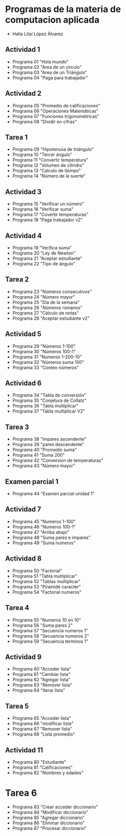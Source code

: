 #  Programas de la materia de computacion aplicada

- Halia Litaí López Álvarez

## Actividad 1
- Programa 01 "Hola mundo"
- Programa 02 "Area de un circulo"
- Programa 03 "Area de un Triángulo"
- Programa 04 "Paga para trabajador"


## Actividad 2
- Programa 05 "Promedio de calificaciones"
- Programa 06 "Operaciones Matemáticas"
- Programa 07 "Funciones trigonométricas"
- Programa 08 "Dividir en cifras"

## Tarea 1
- Programa 09 "Hipotenusa de triángulo"
- Programa 10 "Tercer ángulo"
- Programa 11 "Convertir temperatura"
- Programa 12 "Volumen de cilindro"
- Programa 13 "Calculo de tiempo"
- Programa 14 "Número de la suerte"

## Actividad 3
- Programa 15 "Verificar un número"
- Programa 16 "Verificar suma"
- Programa 17 "Covertir temperaturas"
- Programa 18 "Paga trabajador v2"

## Actividad 4
- Programa 19 "Verifica suma"
- Programa 20 "Ley de Newton"
- Programa 21 "Aceptar estudiante"
- Programa 22 "Tipo de ángulo"

## Tarea 2
- Programa 23 "Números consecutivos"
- Programa 24 "Número mayor"
- Programa 25 "Día de la semana"
- Programa 26 "Números romanos"
- Programa 27 "Cálculo de notas"
- Programa 28 "Aceptar estudiante v2"

## Actividad 5
- Programa 29 "Números 1-100"
- Programa 30 "Números 100-1"
- Programa 31 "Numeros 1-200-10"
- Programa 32 "Números suma 100"
- Programa 33 "Conteo números"

## Actividad 6
- Programa 34 "Tabla de conversión"
- Programa 35 "Conjetura de Collatz"
- Programa 36 "Tabla multiplicar"
- Programa 37 "Tabla multiplicar V2"

## Tarea 3
- Programa 38 "Impares ascendente"
- Programa 39 "pares descendente"
- Programa 40 "Promedio suma"
- Programa 41 "Suma 200"
- Programa 42 "Conversion de temperaturas"
- Programa 43 "Número mayor"

## Examen parcial 1
- Programa 44 "Examen parcial unidad 1"

## Actividad 7
- Programa 45 "Numeros 1-100"
- Programa 46 "Numeros 100-1"
- Programa 47 "Arriba abajo"
- Programa 48 "Suma pares e impares"
- Programa 49 "Suma numeros"

## Actividad 8
- Programa 50 "Factorial"
- Programa 51 "Tabla multiplicar"
- Programa 52 "Tablas multiplicar"
- Programa 53 "Piramide caracter"
- Programa 54 "Factorial numeros"

## Tarea 4
- Programa 55 "Numeros 10 en 10"
- Programa 56 "Suma pares 2"
- Programa 57 "Secuencia numeros 1"
- Programa 58 "Secuencia numeros 2"
- Programa 59 "Secuencia terminos 1"


## Actividad 9
- Programa 60 "Acceder lista"
- Programa 61 "Cambiar lista"
- Programa 62 "Agregar lista"
- Programa 63 "Remover lista"
- Programa 64 "Iterar lista"

## Tarea 5
- Programa 65 "Acceder lista"
- Programa 66 "modificar lista"
- Programa 67 "Remover lista"
- Programa 68 "Lista promedio"


## Actividad 11
- Programa 80 "Estudiante"
- Programa 81 "Calificaciones"
- Programa 82 "Nombres y edades"

# Tarea 6
- Programa 83 "Crear acceder diccionario"
- Programa 84 "Modificar diccionario"
- Programa 85 "Agregar diccionario"
- Programa 86 "Eliminar diccionario"
- Programa 87 "Procesar diccionario"
